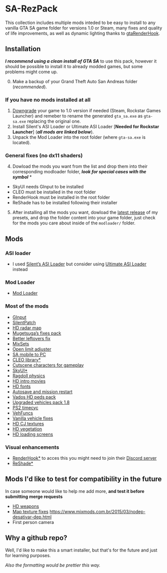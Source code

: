 # SA-RezPack
This collection includes multiple mods inteded to be easy to install to any vanilla GTA SA 
game folder for versions 1.0 or Steam, many fixes and quality of life improvements, as well
as dynamic lighting thanks to [gtaRenderHook](https://github.com/petrgeorgievsky/gtaRenderHook).

## Installation
***I recommend using a clean install of GTA SA*** to use this pack, however it should be 
possible to install it to already modded games, but some problems might come up.

0. Make a backup of your Grand Theft Auto San Andreas folder (*recommended*).
### If you have no mods installed at all
1. [Downgrade](https://gtaforums.com/topic/927016-san-andreas-downgrader/) your game to 1.0 
version if needed (Steam, Rockstar Games Launcher) and remeber to rename the generated 
`gta_sa.exe` as `gta-sa.exe` replacing the original one.
2. Install Silent's ASI Loader or Ultimate ASI Loader [**Needed for Rockstar Launcher**] 
(***all mods are linked below***).
3. Unpack the Mod Loader into the root folder (where `gta-sa.exe` is located).
### General fixes (no dx11 shaders)
4. Dowload the mods you want from the list and drop them into their corresponding modloader 
folder, ***look for special cases with the symbol*** \*
  - SkyUI needs GInput to be installed
  - CLEO must be installed in the root folder
  - RenderHook must be installed in the root folder
  - ReShade has to be installed following their installer
5. After installing all the mods you want, dowload the [latest release](https://github.com/RezmiCR/SA-RezPack/releases) 
of my presets, and drop the folder content into your game folder, just check for the mods you 
care about inside of the `modloader/` folder.

## Mods
### ASI loader
- I used [Silent’s ASI Loader](https://cookieplmonster.github.io/mods/gta-sa/) but consider using 
[Ultimate ASI Loader](https://github.com/ThirteenAG/Ultimate-ASI-Loader/releases) instead
### Mod Loader
- [Mod Loader](https://www.gtagarage.com/mods/show.php?id=25377)
### Most of the mods
- [GInput](https://cookieplmonster.github.io/mods/gta-sa/)
- [SilentPatch](https://cookieplmonster.github.io/mods/gta-sa/)
- [HD radar map](https://www.gtainside.com/en/sanandreas/mods/84409-san-andreas-hd-radar-map/)
- [Mugetsuga’s fixes pack](https://www.mixmods.com.br/2018/06/mugetsugas-fixes-pack.html)
- [Better leftovers fix](https://www.mixmods.com.br/2021/05/better-leftovers-fix.html)
- [MixSets](https://www.mixmods.com.br/2019/08/mod-mixsets.html)
- [Open limit adjuster](https://gtaforums.com/topic/736512-open-limit-adjuster/)
- [SA mobile to PC](https://gtaforums.com/topic/661961-sa-mobile-to-pc-research-project/)
- [CLEO library*](http://cleo.li/)
- [Cutscene characters for gameplay](https://www.mixmods.com.br/2020/05/sa-cutscene-characters-for-gameplay.html)
- [SkyUI*](https://www.mixmods.com.br/2017/11/SkyUI.html)
- [Ragdoll physics](https://www.mixmods.com.br/2017/03/mod-ragdoll-bullet-physics-fisica-realista.html)
- [HD intro movies](https://www.gtainside.com/en/sanandreas/mods/170782-hd-intro-movies-young-maylay-rap/)
- [HD fonts](https://www.gtagarage.com/mods/show.php?id=20217)
- [Autosave and mission restart](https://www.gtagarage.com/mods/show.php?id=14143)
- [Vados HD peds pack](https://sharemods.com/fpzwm8yel0v0/GTA_SA_-_Vados_Peds_Pack_v2.0.7z.html)
- [Upgraded vehicles pack 1.8](https://www.gtainside.com/en/sanandreas/cars/169770-upgraded-vehicles-pack-1-8-unofficial-fix/)
- [PS2 timecyc](https://www.gtagarage.com/mods/show.php?id=20208)
- [VehFuncs](https://github.com/JuniorDjjr/VehFuncs)
- [Vanilla vehicle fixes](https://gtaforums.com/topic/725635-gta-san-andreas-fixed-vanilla-vehicles/)
- [HD CJ textures](https://www.mixmods.com.br/2021/06/cj-upscale-hd-v2-0-textura-hd-para-o-player/)
- [HD vegetation](https://www.gtagarage.com/mods/show.php?id=14994)
- [HD loading screens](https://www.gtainside.com/en/sanandreas/mods/170824-hd-loadscreens-menu-cursor/)
### Visual enhancements
- [RenderHook*](https://discord.com/channels/379697980053127168/429321578153639937/662367691864277016) 
to acces this you might need to join their [Discord server](https://discord.gg/rsZEUNW)
- [ReShade*](https://reshade.me/)

## Mods I'd like to test for compatibility in the future
In case someone would like to help me add more, **and test it before submitting merge requests**
- [HD weapons](https://gtaforums.com/topic/933587-improved-default-armoury-reflections-positions-model-and-texture-improvements/)
- [Map texture fixes](https://www.mixmods.com.br/2015/05/map-textures-fix-correcao-das-texturas.html)
https://www.mixmods.com.br/2015/03/nodep-desativar-dep.html
- First person camera

## Why a github repo?
Well, I'd like to make this a smart installer, but that's for the future and just for 
learning purposes.

*Also the formatting would be prettier this way.*
